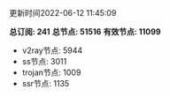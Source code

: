 更新时间2022-06-12 11:45:09

**总订阅: 241**
**总节点: 51516**
**有效节点: 11099**
- v2ray节点: 5944
- ss节点: 3011
- trojan节点: 1009
- ssr节点: 1135
